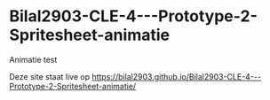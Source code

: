 # Bilal2903-CLE-4---Prototype-2-Spritesheet-animatie

Animatie test

Deze site staat live op https://bilal2903.github.io/Bilal2903-CLE-4---Prototype-2-Spritesheet-animatie/

